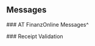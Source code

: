 ## Messages

###<a name="atfon-messages"></a> AT FinanzOnline Messages^

###<a name="receipt-validation"></a> Receipt Validation